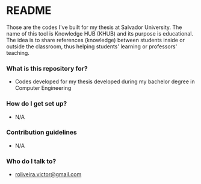 # README #

Those are the codes I've built for my thesis at Salvador University. The name of this tool is Knowledge HUB (KHUB) and its purpose is educational. The idea is to share references (knowledge) between students inside or outside the classroom, thus helping students' learning or professors' teaching.

### What is this repository for? ###

* Codes developed for my thesis developed during my bachelor degree in Computer Engineering

### How do I get set up? ###

* N/A

### Contribution guidelines ###

* N/A

### Who do I talk to? ###

* roliveira.victor@gmail.com